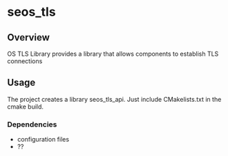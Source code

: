 # seos\_tls

## Overview

OS TLS Library provides a library that allows components to establish TLS
connections

## Usage

The project creates a library seos_tls_api. Just include CMakelists.txt in the
cmake build.

### Dependencies

* configuration files
* ??
